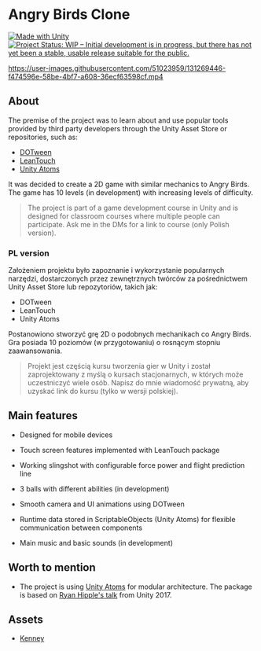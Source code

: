 # Angry Birds Clone

[![Made with Unity](https://img.shields.io/badge/Made%20with-Unity-57b9d3.svg?style=for-the-badge&logo=unity)](https://unity3d.com)
[![Project Status: WIP – Initial development is in progress, but there has not yet been a stable, usable release suitable for the public.](https://img.shields.io/badge/repo%20status-wip-yellow?style=for-the-badge&logo=statuspal)](https://www.repostatus.org/#wip)

https://user-images.githubusercontent.com/51023959/131269446-f474596e-58be-4bf7-a608-36ecf63598cf.mp4

## About

The premise of the project was to learn about and use popular tools provided by third party developers through the Unity Asset Store or repositories, such as:
- [DOTween](https://assetstore.unity.com/packages/tools/animation/dotween-hotween-v2-27676)
- [LeanTouch](https://assetstore.unity.com/packages/tools/input-management/lean-touch-30111)
- [Unity Atoms](https://github.com/unity-atoms/unity-atoms)

It was decided to create a 2D game with similar mechanics to Angry Birds. The game has 10 levels (in development) with increasing levels of difficulty.

> The project is part of a game development course in Unity and is designed for classroom courses where multiple people can participate. Ask me in the DMs for a link to course (only Polish version).

### PL version

Założeniem projektu było zapoznanie i wykorzystanie popularnych narzędzi, dostarczonych przez zewnętrznych twórców za pośrednictwem Unity Asset Store lub repozytoriów, takich jak:
- DOTween
- LeanTouch
- Unity Atoms

Postanowiono stworzyć grę 2D o podobnych mechanikach co Angry Birds. Gra posiada 10 poziomów (w przygotowaniu) o rosnącym stopniu zaawansowania.

> Projekt jest częścią kursu tworzenia gier w Unity i został zaprojektowany z myślą o kursach stacjonarnych, w których może uczestniczyć wiele osób. Napisz do mnie wiadomość prywatną, aby uzyskać link do kursu (tylko w wersji polskiej).

## Main features

* Designed for mobile devices

* Touch screen features implemented with LeanTouch package

* Working slingshot with configurable force power and flight prediction line

* 3 balls with different abilities (in development)

* Smooth camera and UI animations using DOTween

* Runtime data stored in ScriptableObjects (Unity Atoms) for flexible communication between components

* Main music and basic sounds (in development)

## Worth to mention

* The project is using [Unity Atoms](https://github.com/unity-atoms/unity-atoms) for modular architecture. The package is based on [Ryan Hipple's talk](https://youtu.be/raQ3iHhE_Kk) from Unity 2017.

## Assets

* [Kenney](https://www.kenney.nl/)
